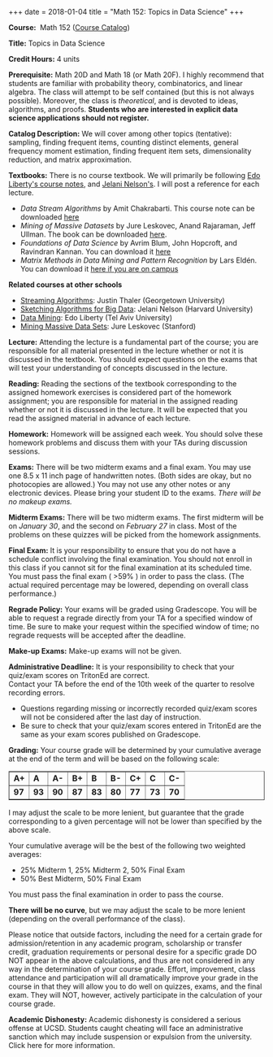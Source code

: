 +++
date = 2018-01-04
title = "Math 152: Topics in Data Science"
+++

**Course:**  Math 152  ([Course Catalog][courseCat])  

[courseCat]:http://www.ucsd.edu/catalog/courses/MATH.html#math152

**Title:** Topics in Data Science

**Credit Hours:** 4 units

**Prerequisite:** Math 20D and Math 18 (or Math 20F). I highly recommend that students are familiar with probability theory, combinatorics, and linear algebra. The class will attempt to be self contained (but this is not always possible). Moreover, the class is *theoretical*, and is devoted to ideas, algorithms, and proofs. **Students who are interested in explicit data science applications should not register.**

**Catalog Description:** We will cover among other topics (tentative): sampling, finding frequent items, counting distinct elements, general frequency moment estimation, finding frequent item sets, dimensionality reduction, and matrix approximation.

**Textbooks:** There is no course textbook. We will primarily be following [Edo Liberty's course notes](https://edoliberty.github.io/datamining2013a.html), and [Jelani Nelson's](https://www.sketchingbigdata.org/). I will post a reference for each lecture.

  * *Data Stream Algorithms* by Amit Chakrabarti. This course note can be downloaded [here](https://www.cs.dartmouth.edu/~ac/Teach/CS49-Fall11/Notes/lecnotes.pdf)
  * *Mining of Massive Datasets* by Jure Leskovec, Anand Rajaraman, Jeff Ullman. The book can be downloaded [here][mmds]. 
  * *Foundations of Data Science* by Avrim Blum, John Hopcroft, and Ravindran Kannan. You can download it [here][fds] 
  * *Matrix Methods in Data Mining and Pattern Recognition* by Lars Eldén. You can download it [here if you are on campus][lars]

[mmds]:http://www.mmds.org/
[fds]:https://www.cs.cornell.edu/jeh/book.pdf
[lars]:https://epubs.siam.org/doi/book/10.1137/1.9780898718867

**Related courses at other schools**

  * [Streaming Algorithms](http://people.cs.georgetown.edu/jthaler/COSC548.html): Justin Thaler (Georgetown University)
  * [Sketching Algorithms for Big Data](https://www.sketchingbigdata.org/): Jelani Nelson (Harvard University)
  * [Data Mining](https://edoliberty.github.io/datamining2013a.html): Edo Liberty (Tel Aviv University)
  * [Mining Massive Data Sets](https://web.stanford.edu/class/cs246/): Jure Leskovec (Stanford)

**Lecture:** Attending the lecture is a fundamental part of the course; you are responsible for all material presented in the lecture whether or not it is discussed in the textbook. You should expect questions on the exams that will test your understanding of concepts discussed in the lecture.

**Reading:** Reading the sections of the textbook corresponding to the assigned homework exercises is considered part of the homework assignment; you are responsible for material in the assigned reading whether or not it is discussed in the lecture. It will be expected that you read the assigned material in advance of each lecture.  

**Homework:** Homework will be assigned each week. You should solve these homework problems and discuss them with your TAs
during discussion sessions. 

**Exams:** There will be two midterm exams and a final exam. You may use one 8.5 x 11 inch page of handwritten notes. 
(Both sides are okay, but no photocopies are allowed.) You may not use any other notes or any electronic devices. 
Please bring your student ID to the exams. *There will be no makeup exams.*

**Midterm Exams:** There will be two midterm exams. The first midterm will be on *January 30*, and the second on *February 27* in class. Most of the problems on these quizzes will be picked from the homework assignments. 

**Final Exam:** It is your responsibility to ensure that you do not have a schedule conflict involving the final examination.
You should not enroll in this class if you cannot sit for the final examination at its scheduled time. 
You must pass the final exam ( >59% ) in order to pass the class. (The actual required percentage may be lowered, 
depending on overall class performance.)

**Regrade Policy:** Your exams will be graded using Gradescope. You will be able to request a regrade directly from 
your TA for a specified window of time.  Be sure to make your request within the specified window of time; no 
regrade requests will be accepted after the deadline.

**Make-up Exams:**  Make-up exams will not be given. 

**Administrative Deadline:**  It is your responsibility to check that your quiz/exam scores on TritonEd are correct.  
Contact your TA before the end of the 10th week of the quarter to resolve recording errors.  

  * Questions regarding missing or incorrectly recorded quiz/exam scores will not be considered after the last day of instruction.
  * Be sure to check that your quiz/exam scores entered in TritonEd are the same as your exam scores published on Gradescope.


**Grading:** Your course grade will be determined by your cumulative average at the end of the term and 
will be based on the following scale:  

<center>        
<table class="grades" border="1" cellspacing="0" cellpadding="0">
<tbody>
<tr>
<td><b>A+</b></td>
<td><b>A</b></td>
<td><b>A-</b></td>
<td><b>B+</b></td>
<td><b>B</b></td>
<td><b>B-</b></td>
<td><b>C+</b></td>
<td><b>C</b></td>
<td><b>C-</b></td>
</tr>
<tr>
<td><b>97</b></td>
<td><b>93</b></td>
<td><b>90</b></td>
<td><b>87</b></td>
<td><b>83</b></td>
<td><b>80</b></td>
<td><b>77</b></td>
<td><b>73</b></td>
<td><b>70</b></td>
</tr>
</tbody>
</table>
</center>

I may adjust the scale to be more lenient, but guarantee that the grade corresponding to a given percentage will not be lower than specified by the above scale. 

Your cumulative average will be the best of the following two weighted averages:  

* 25% Midterm 1,  25% Midterm 2, 50% Final Exam
* 50% Best Midterm, 50% Final Exam

You must pass the final examination in order to pass the course. 

**There will be no curve**, but we may adjust the scale to be more lenient (depending on the overall performance of the class). 

Please notice that outside factors, including the need for a certain grade for admission/retention in any academic 
program, scholarship or transfer credit, graduation requirements or personal desire for a specific grade DO NOT appear 
in the above calculations, and thus are not considered in any way in the determination of your course grade. 
Effort, improvement, class attendance and participation will all dramatically improve your grade in the course in 
that they will allow you to do well on quizzes, exams, and the final exam. They will NOT, however, actively participate 
in the calculation of your course grade. 

**Academic Dishonesty:** Academic dishonesty is considered a serious offense at UCSD. Students caught cheating will face an administrative sanction which may include suspension or expulsion from the university. Click here for more information.
